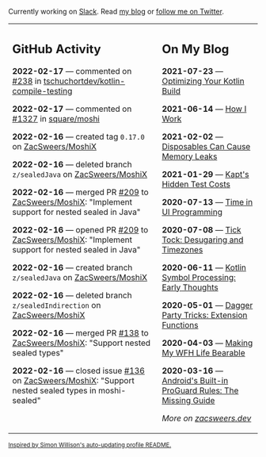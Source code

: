 Currently working on [Slack](https://slack.com/). Read [my blog](https://zacsweers.dev/) or [follow me on Twitter](https://twitter.com/ZacSweers).

<table><tr><td valign="top" width="60%">

## GitHub Activity
<!-- githubActivity starts -->
**2022-02-17** — commented on [#238](https://github.com/tschuchortdev/kotlin-compile-testing/pull/238#issuecomment-1043599106) in [tschuchortdev/kotlin-compile-testing](https://github.com/tschuchortdev/kotlin-compile-testing)

**2022-02-17** — commented on [#1327](https://github.com/square/moshi/issues/1327#issuecomment-1042946816) in [square/moshi](https://github.com/square/moshi)

**2022-02-16** — created tag `0.17.0` on [ZacSweers/MoshiX](https://github.com/ZacSweers/MoshiX)

**2022-02-16** — deleted branch `z/sealedJava` on [ZacSweers/MoshiX](https://github.com/ZacSweers/MoshiX)

**2022-02-16** — merged PR [#209](https://github.com/ZacSweers/MoshiX/pull/209) to [ZacSweers/MoshiX](https://github.com/ZacSweers/MoshiX): "Implement support for nested sealed in Java"

**2022-02-16** — opened PR [#209](https://github.com/ZacSweers/MoshiX/pull/209) to [ZacSweers/MoshiX](https://github.com/ZacSweers/MoshiX): "Implement support for nested sealed in Java"

**2022-02-16** — created branch `z/sealedJava` on [ZacSweers/MoshiX](https://github.com/ZacSweers/MoshiX)

**2022-02-16** — deleted branch `z/sealedIndirection` on [ZacSweers/MoshiX](https://github.com/ZacSweers/MoshiX)

**2022-02-16** — merged PR [#138](https://github.com/ZacSweers/MoshiX/pull/138) to [ZacSweers/MoshiX](https://github.com/ZacSweers/MoshiX): "Support nested sealed types"

**2022-02-16** — closed issue [#136](https://github.com/ZacSweers/MoshiX/issues/136) on [ZacSweers/MoshiX](https://github.com/ZacSweers/MoshiX): "Support nested sealed types in moshi-sealed"
<!-- githubActivity ends -->
</td><td valign="top" width="40%">

## On My Blog
<!-- blog starts -->
**2021-07-23** — [Optimizing Your Kotlin Build](https://www.zacsweers.dev/optimizing-your-kotlin-build/)

**2021-06-14** — [How I Work](https://www.zacsweers.dev/how-i-work/)

**2021-02-02** — [Disposables Can Cause Memory Leaks](https://www.zacsweers.dev/disposables-can-cause-memory-leaks/)

**2021-01-29** — [Kapt's Hidden Test Costs](https://www.zacsweers.dev/kapts-hidden-test-costs/)

**2020-07-13** — [Time in UI Programming](https://www.zacsweers.dev/time-in-ui/)

**2020-07-08** — [Tick Tock: Desugaring and Timezones](https://www.zacsweers.dev/ticktock-desugaring-timezones/)

**2020-06-11** — [Kotlin Symbol Processing: Early Thoughts](https://www.zacsweers.dev/kotlin-symbol-processor-early-thoughts/)

**2020-05-01** — [Dagger Party Tricks: Extension Functions](https://www.zacsweers.dev/dagger-party-tricks-extension-functions/)

**2020-04-03** — [Making My WFH Life Bearable](https://www.zacsweers.dev/making-wfh-life-bearable/)

**2020-03-16** — [Android's Built-in ProGuard Rules: The Missing Guide](https://www.zacsweers.dev/android-proguard-rules/)
<!-- blog ends -->
_More on [zacsweers.dev](https://zacsweers.dev/)_
</td></tr></table>

<sub><a href="https://simonwillison.net/2020/Jul/10/self-updating-profile-readme/">Inspired by Simon Willison's auto-updating profile README.</a></sub>